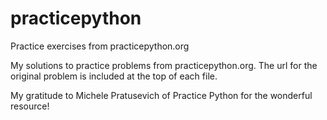 # practicepython
Practice exercises from practicepython.org

My solutions to practice problems from practicepython.org. The url for the original problem is included at the top of each file.

My gratitude to Michele Pratusevich of Practice Python for the wonderful resource!

